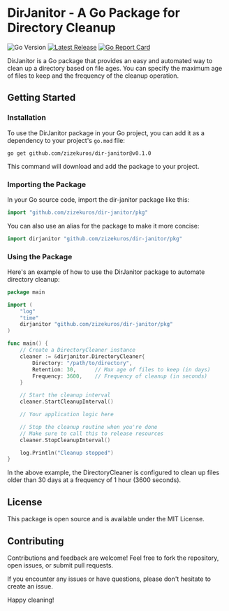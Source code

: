 # DirJanitor - A Go Package for Directory Cleanup

![Go Version](https://img.shields.io/badge/Go%20Version-1.20-blue)
[![Latest Release](https://img.shields.io/badge/latest%20release-v0.1.0-blue)](https://github.com/zizekuros/dir-janitor/releases/tag/v0.1.0)
[![Go Report Card](https://goreportcard.com/badge/github.com/zizekuros/dir-janitor)](https://goreportcard.com/report/github.com/zizekuros/dir-janitor)

DirJanitor is a Go package that provides an easy and automated way to clean up a directory based on file ages. You can specify the maximum age of files to keep and the frequency of the cleanup operation.

## Getting Started

### Installation

To use the DirJanitor package in your Go project, you can add it as a dependency to your project's `go.mod` file:

```shell
go get github.com/zizekuros/dir-janitor@v0.1.0
```
This command will download and add the package to your project.

### Importing the Package
In your Go source code, import the dir-janitor package like this:

```go
import "github.com/zizekuros/dir-janitor/pkg"
```

You can also use an alias for the package to make it more concise:
```go
import dirjanitor "github.com/zizekuros/dir-janitor/pkg"
```

### Using the Package
Here's an example of how to use the DirJanitor package to automate directory cleanup:
```go
package main

import (
    "log"
    "time"
    dirjanitor "github.com/zizekuros/dir-janitor/pkg"
)

func main() {
    // Create a DirectoryCleaner instance
    cleaner := &dirjanitor.DirectoryCleaner{
        Directory: "/path/to/directory",
        Retention: 30,      // Max age of files to keep (in days)
        Frequency: 3600,    // Frequency of cleanup (in seconds)
    }

    // Start the cleanup interval
    cleaner.StartCleanupInterval()

    // Your application logic here

    // Stop the cleanup routine when you're done
    // Make sure to call this to release resources
    cleaner.StopCleanupInterval()

    log.Println("Cleanup stopped")
}
```
In the above example, the DirectoryCleaner is configured to clean up files older than 30 days at a frequency of 1 hour (3600 seconds).

## License
This package is open source and is available under the MIT License.

## Contributing
Contributions and feedback are welcome! Feel free to fork the repository, open issues, or submit pull requests.

If you encounter any issues or have questions, please don't hesitate to create an issue.

Happy cleaning!
